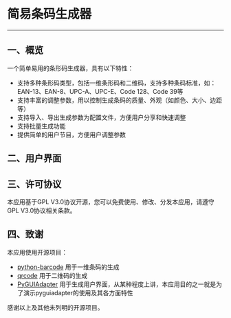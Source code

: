 # 简易条码生成器

---

## 一、概览

一个简单易用的条形码生成器，具有以下特性：

- 支持多种条形码类型，包括一维条形码和二维码，支持多种条码标准，如：EAN-13、EAN-8、UPC-A、UPC-E、Code 128、Code 39等
- 支持丰富的调整参数，用以控制生成条码的质量、外观（如颜色、大小、边距等）
- 支持导入、导出生成参数为配置文件，方便用户分享和快速调整
- 支持批量生成功能
- 提供简单的用户节目，方便用户调整参数

## 二、用户界面


## 三、许可协议

本应用基于GPL V3.0协议开源，您可以免费使用、修改、分发本应用，请遵守GPL V3.0协议相关条款。


## 四、致谢

本应用使用开源项目：
- [python-barcode](https://github.com/WhyNotHugo/python-barcode) 用于一维条码的生成
- [qrcode](https://github.com/lincolnloop/python-qrcode) 用于二维码的生成
- [PyGUIAdapter](https://github.com/zimolab/PyGUIAdapter) 用于生成用户界面，从某种程度上讲，本应用目的之一就是为了演示pyguiadapter的使用及其各方面特性

感谢以上及其他未列明的开源项目。